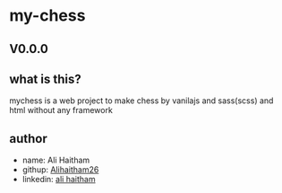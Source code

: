 # my-chess 
## V0.0.0
## what is this?
mychess is a web project to make chess by vanilajs and sass(scss) and html without any framework
## author
* name: Ali Haitham
* githup: [Alihaitham26](https://github.com/Alihaitham26)
* linkedin: [ali haitham](https://www.linkedin.com/in/ali-haitham-a23901232)